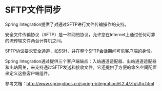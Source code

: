 # SFTP文件同步

Spring Integration提供了对通过SFTP进行文件传输操作的支持。

安全文件传输协议（SFTP）是一种网络协议，允许您在Internet上通过任何可靠的流传输文件两台计算机之间。

SFTP协议要求安全通道，如SSH，并在整个SFTP会话期间可见客户端的身份。

Spring Integration通过提供三个客户端端点：入站通道适配器、出站通道适配器和出站网关，来支持通过SFTP发送和接收文件。它还提供了方便的命名空间配置来定义这些客户端组件。



参考文档：http://www.springdocs.cn/spring-integration/6.2.4/zh/sftp.html